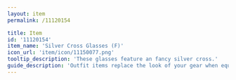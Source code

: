 ```yaml
---
layout: item
permalink: /11120154

title: Item
id: '11120154'
item_name: 'Silver Cross Glasses (F)'
icon_url: 'item/icon/11150077.png'
tooltip_description: 'These glasses feature an fancy silver cross.'
guide_description: 'Outfit items replace the look of your gear when equipped.'
---
```

